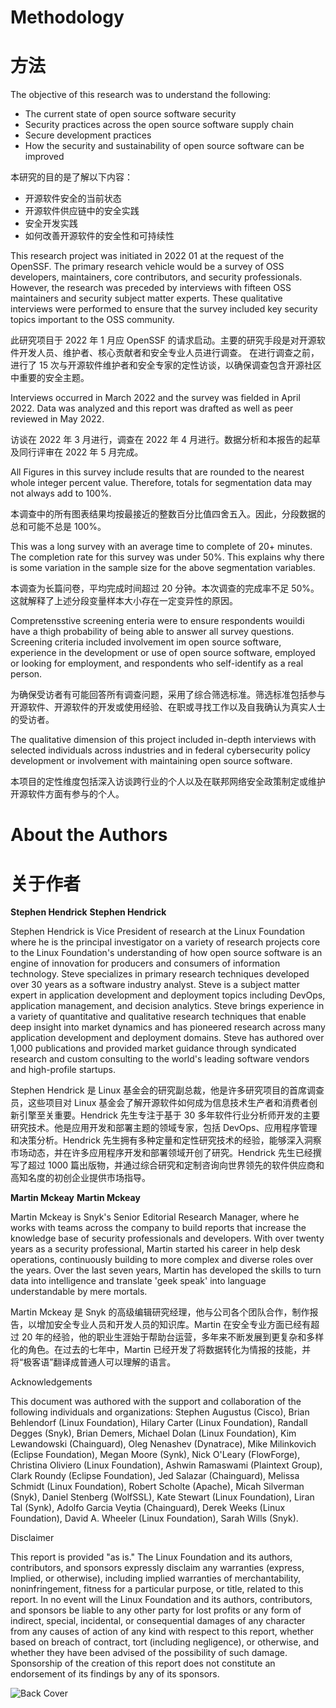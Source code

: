 # Methodology
# 方法

The objective of this research was to understand the following:
* The current state of open source software security
* Security practices across the open source software supply chain
* Secure development practices
* How the security and sustainability of open source software can be improved

本研究的目的是了解以下内容：
* 开源软件安全的当前状态
* 开源软件供应链中的安全实践
* 安全开发实践
* 如何改善开源软件的安全性和可持续性

This research project was initiated in 2022 01 at the request of the OpenSSF. The primary research vehicle would be a survey of OSS developers, maintainers, core contributors, and security professionals. However, the research was preceded by interviews with fifteen OSS maintainers and security subject matter experts.
These qualitative interviews were performed to ensure that the survey included key security topics important to the OSS community.

此研究项目于 2022 年 1 月应 OpenSSF 的请求启动。主要的研究手段是对开源软件开发人员、维护者、核心贡献者和安全专业人员进行调查。
在进行调查之前，进行了 15 次与开源软件维护者和安全专家的定性访谈，以确保调查包含开源社区中重要的安全主题。

Interviews occurred in March 2022 and the survey was fielded in April 2022. Data was analyzed and this report was drafted as well as peer reviewed in May 2022.

访谈在 2022 年 3 月进行，调查在 2022 年 4 月进行。数据分析和本报告的起草及同行评审在 2022 年 5 月完成。

All Figures in this survey include results that are rounded to the nearest whole integer percent value. Therefore, totals for segmentation data may not always add to 100%.

本调查中的所有图表结果均按最接近的整数百分比值四舍五入。因此，分段数据的总和可能不总是 100%。

This was a long survey with an average time to complete of 20+ minutes. The completion rate for this survey was under 50%. This explains why there is some variation in the sample size for the above segmentation variables.

本调查为长篇问卷，平均完成时间超过 20 分钟。本次调查的完成率不足 50%。这就解释了上述分段变量样本大小存在一定变异性的原因。

Compretensstive screening enteria were to ensure respondents wouildi have a thigh probability of being able to answer all survey questions. Screening criteria included involvement im open source software, experience in the development or use of open source software, employed or looking for employment, and respondents who self-identify as a real person.

为确保受访者有可能回答所有调查问题，采用了综合筛选标准。筛选标准包括参与开源软件、开源软件的开发或使用经验、在职或寻找工作以及自我确认为真实人士的受访者。

The qualitative dimension of this project included in-depth interviews with selected individuals across industries and in federal cybersecurity policy development or involvement with maintaining open source software.

本项目的定性维度包括深入访谈跨行业的个人以及在联邦网络安全政策制定或维护开源软件方面有参与的个人。

# About the Authors
# 关于作者

**Stephen Hendrick**
**Stephen Hendrick**

Stephen Hendrick is Vice President of research at the Linux
Foundation where he is the principal investigator on a variety of research projects core to the Linux Foundation's understanding of how open source software is an engine of innovation for producers and consumers of information technology. Steve specializes in primary research techniques developed over 30 years as a software industry analyst. Steve is a subject matter expert in application development and deployment topics including DevOps, application management, and decision analytics. Steve brings experience in a variety of quantitative and qualitative research techniques that enable deep insight into market dynamics and has pioneered research across many application development and deployment domains. Steve has authored over 1,000 publications and provided market guidance through syndicated research and custom consulting to the world's leading software vendors and high-profile startups.

Stephen Hendrick 是 Linux 基金会的研究副总裁，他是许多研究项目的首席调查员，这些项目对 Linux 基金会了解开源软件如何成为信息技术生产者和消费者创新引擎至关重要。Hendrick 先生专注于基于 30 多年软件行业分析师开发的主要研究技术。他是应用开发和部署主题的领域专家，包括 DevOps、应用程序管理和决策分析。Hendrick 先生拥有多种定量和定性研究技术的经验，能够深入洞察市场动态，并在许多应用程序开发和部署领域开创了研究。Hendrick 先生已经撰写了超过 1000 篇出版物，并通过综合研究和定制咨询向世界领先的软件供应商和高知名度的初创企业提供市场指导。

**Martin Mckeay**
**Martin Mckeay**

Martin Mckeay is Snyk's Senior Editorial Research Manager, where he works with teams across the company to build reports that increase the knowledge base of security professionals and developers. With over twenty years as a security professional, Martin started his career in help desk operations, continuously building to more complex and diverse roles over the years. Over the last seven years,
Martin has developed the skills to turn data into intelligence and translate 'geek speak' into language understandable by mere mortals.

Martin Mckeay 是 Snyk 的高级编辑研究经理，他与公司各个团队合作，制作报告，以增加安全专业人员和开发人员的知识库。Martin 在安全专业方面已经有超过 20 年的经验，他的职业生涯始于帮助台运营，多年来不断发展到更复杂和多样化的角色。在过去的七年中，Martin 已经开发了将数据转化为情报的技能，并将“极客语”翻译成普通人可以理解的语言。

Acknowledgements

This document was authored with the support and collaboration of the following individuals and organizations: Stephen Augustus (Cisco), Brian Behlendorf (Linux Foundation), Hilary Carter (Linux Foundation), Randall Degges (Snyk), Brian Demers, Michael Dolan (Linux Foundation), Kim Lewandowski (Chainguard), Oleg Nenashev (Dynatrace), Mike Milinkovich (Eclipse Foundation), Megan Moore (Synk), Nick O'Leary (FlowForge), Christina Oliviero (Linux Foundation), Ashwin Ramaswami (Plaintext Group), Clark Roundy (Eclipse Foundation), Jed Salazar (Chainguard), Melissa Schmidt (Linux Foundation), Robert Scholte (Apache), Micah Silverman (Snyk), Daniel Stenberg (WolfSSL), Kate Stewart (Linux Foundation), Liran Tal (Synk), Adolfo Garcia Veytia (Chainguard), Derek Weeks (Linux Foundation), David A. Wheeler (Linux Foundation), Sarah Wills (Snyk).

Disclaimer

This report is provided "as is." The Linux Foundation and its authors, contributors, and sponsors expressly disclaim any warranties (express, Implied, or otherwise), including implied warranties of merchantability, noninfringement, fitness for a particular purpose, or title, related to this report. In no event will the Linux Foundation and its authors, contributors, and sponsors be liable to any other party for lost profits or any form of indirect, special, incidental, or consequential damages of any character from any causes of action of any kind with respect to this report, whether based on breach of contract, tort (including negligence), or otherwise, and whether they have been advised of the possibility of such damage. Sponsorship of the creation of this report does not constitute an endorsement of its findings by any of its sponsors.

![Back Cover](./images/back-cover.png) 

